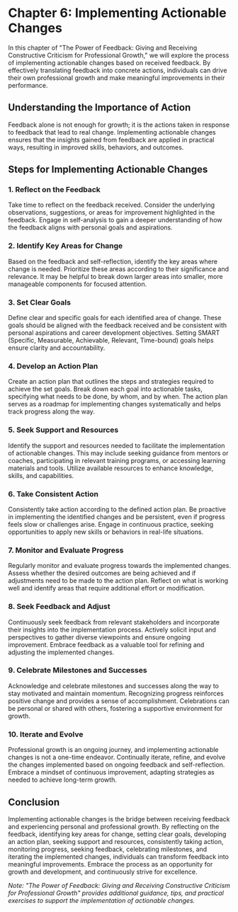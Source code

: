 Chapter 6: Implementing Actionable Changes
==========================================

In this chapter of "The Power of Feedback: Giving and Receiving Constructive Criticism for Professional Growth," we will explore the process of implementing actionable changes based on received feedback. By effectively translating feedback into concrete actions, individuals can drive their own professional growth and make meaningful improvements in their performance.

Understanding the Importance of Action
--------------------------------------

Feedback alone is not enough for growth; it is the actions taken in response to feedback that lead to real change. Implementing actionable changes ensures that the insights gained from feedback are applied in practical ways, resulting in improved skills, behaviors, and outcomes.

Steps for Implementing Actionable Changes
-----------------------------------------

### 1. Reflect on the Feedback

Take time to reflect on the feedback received. Consider the underlying observations, suggestions, or areas for improvement highlighted in the feedback. Engage in self-analysis to gain a deeper understanding of how the feedback aligns with personal goals and aspirations.

### 2. Identify Key Areas for Change

Based on the feedback and self-reflection, identify the key areas where change is needed. Prioritize these areas according to their significance and relevance. It may be helpful to break down larger areas into smaller, more manageable components for focused attention.

### 3. Set Clear Goals

Define clear and specific goals for each identified area of change. These goals should be aligned with the feedback received and be consistent with personal aspirations and career development objectives. Setting SMART (Specific, Measurable, Achievable, Relevant, Time-bound) goals helps ensure clarity and accountability.

### 4. Develop an Action Plan

Create an action plan that outlines the steps and strategies required to achieve the set goals. Break down each goal into actionable tasks, specifying what needs to be done, by whom, and by when. The action plan serves as a roadmap for implementing changes systematically and helps track progress along the way.

### 5. Seek Support and Resources

Identify the support and resources needed to facilitate the implementation of actionable changes. This may include seeking guidance from mentors or coaches, participating in relevant training programs, or accessing learning materials and tools. Utilize available resources to enhance knowledge, skills, and capabilities.

### 6. Take Consistent Action

Consistently take action according to the defined action plan. Be proactive in implementing the identified changes and be persistent, even if progress feels slow or challenges arise. Engage in continuous practice, seeking opportunities to apply new skills or behaviors in real-life situations.

### 7. Monitor and Evaluate Progress

Regularly monitor and evaluate progress towards the implemented changes. Assess whether the desired outcomes are being achieved and if adjustments need to be made to the action plan. Reflect on what is working well and identify areas that require additional effort or modification.

### 8. Seek Feedback and Adjust

Continuously seek feedback from relevant stakeholders and incorporate their insights into the implementation process. Actively solicit input and perspectives to gather diverse viewpoints and ensure ongoing improvement. Embrace feedback as a valuable tool for refining and adjusting the implemented changes.

### 9. Celebrate Milestones and Successes

Acknowledge and celebrate milestones and successes along the way to stay motivated and maintain momentum. Recognizing progress reinforces positive change and provides a sense of accomplishment. Celebrations can be personal or shared with others, fostering a supportive environment for growth.

### 10. Iterate and Evolve

Professional growth is an ongoing journey, and implementing actionable changes is not a one-time endeavor. Continually iterate, refine, and evolve the changes implemented based on ongoing feedback and self-reflection. Embrace a mindset of continuous improvement, adapting strategies as needed to achieve long-term growth.

Conclusion
----------

Implementing actionable changes is the bridge between receiving feedback and experiencing personal and professional growth. By reflecting on the feedback, identifying key areas for change, setting clear goals, developing an action plan, seeking support and resources, consistently taking action, monitoring progress, seeking feedback, celebrating milestones, and iterating the implemented changes, individuals can transform feedback into meaningful improvements. Embrace the process as an opportunity for growth and development, and continuously strive for excellence.

*Note: "The Power of Feedback: Giving and Receiving Constructive Criticism for Professional Growth" provides additional guidance, tips, and practical exercises to support the implementation of actionable changes.*
